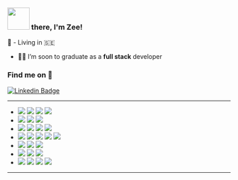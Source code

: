 ### <img src="https://media.giphy.com/media/LP0fmgr4euu5cT2yWr/giphy.gif" width="50px"> there, I'm Zee!
<!-- ### Hi there it's Zee here 👋 -->

:round_pushpin: - Living in :sweden:
- :man_student: I’m soon to graduate as a **full stack** developer


<!--
**Mo-Xiyad/Mo-Xiyad** is a ✨ _special_ ✨ repository because its `README.md` (this file) appears on your GitHub profile.

Here are some ideas to get you started:

- 🔭 I’m currently working on ...
- 🌱 I’m currently learning ...
- 👯 I’m looking to collaborate on ...
- 🤔 I’m looking for help with ...
- 💬 Ask me about ...
- 📫 How to reach me: ...
- 😄 Pronouns: ...
- ⚡ Fun fact: ...
-->

### Find me on :crystal_ball:

[![Linkedin Badge](https://img.shields.io/badge/-LinkedIn-blue?style=flat-square&logo=Linkedin&logoColor=white&link=https://www.linkedin.com/in/harshkumarkhatri/)](https://www.linkedin.com/in/zee-xiyad/) 

<!-- <hr/>
<div>
<span align="center" >
  <img src="https://github-readme-stats.vercel.app/api?username=mo-xiyad&show_icons=true&theme=tokyonight" alt="Zee's GitHub stats"/>
</span>
<span>
<img src="https://github-readme-stats.vercel.app/api/top-langs/?username=mo-xiyad&langs_count=5&theme=tokyonight" align="right"/>
 </span>
  </div>
<hr/> -->
---
- <image src="https://img.shields.io/badge/HTML5-E34F26?style=for-the-badge&logo=html5&logoColor=white" />
  <image src="https://img.shields.io/badge/CSS3-1572B6?style=for-the-badge&logo=css3&logoColor=white" />
  <image src="https://img.shields.io/badge/JavaScript-C8C800?style=for-the-badge&logo=javascript&logoColor=white" />
  <image src="https://img.shields.io/badge/Python-3776AB?style=for-the-badge&logo=python&logoColor=white" />
- <image src="https://img.shields.io/badge/React-20232A?style=for-the-badge&logo=react&logoColor=61DAFB" />
  <image src="https://img.shields.io/badge/Django-092E20?style=for-the-badge&logo=django&logoColor=white" />
  <image src="https://img.shields.io/badge/Node.js-43853D?style=for-the-badge&logo=node.js&logoColor=white" />
- <image src="https://img.shields.io/badge/Bootstrap-563D7C?style=for-the-badge&logo=bootstrap&logoColor=white" />
  <image src="https://img.shields.io/badge/React_Router-CA4245?style=for-the-badge&logo=react-router&logoColor=white" />
  <image src="https://img.shields.io/badge/Sequelize-52B0E7?style=for-the-badge&logo=sequelize&logoColor=white" />
  <image src="https://img.shields.io/badge/Redux-764ABC?style=for-the-badge&logo=redux&logoColor=white" />
- <image src="https://img.shields.io/badge/Socket.io-010101?style=for-the-badge&logo=socket.io&logoColor=white" />
  <image src="https://img.shields.io/badge/JSON_Web_Tokens-000000?style=for-the-badge&logo=json-web-tokens&logoColor=white" />
  <image src="https://img.shields.io/badge/Google_OAuth-4285F4?style=for-the-badge&logo=google&logoColor=white" />
  <image src="https://img.shields.io/badge/Passport-34E27A?style=for-the-badge&logo=passport&logoColor=white" />
  <image src="https://img.shields.io/badge/Jest-C21325?style=for-the-badge&logo=jest&logoColor=white" />
- <image src="https://img.shields.io/badge/C%23-239120?style=for-the-badge&logo=c-sharp&logoColor=white" />
  <image src="https://img.shields.io/badge/.NET-5C2D91?style=for-the-badge&logo=.net&logoColor=white" />
  <image src="https://img.shields.io/badge/Unity-100000?style=for-the-badge&logo=unity&logoColor=white" />
- <image src="https://img.shields.io/badge/git-F05032?style=for-the-badge&logo=git&logoColor=white" />
  <image src="https://img.shields.io/badge/Heroku-430098?style=for-the-badge&logo=heroku&logoColor=white" />
  <image src="https://img.shields.io/badge/Vercel-000000?style=for-the-badge&logo=vercel&logoColor=white" />
- <image src="https://img.shields.io/badge/nginx-009639?style=for-the-badge&logo=nginx&logoColor=white" />
  <image src="https://img.shields.io/badge/Ubuntu_Server-E95420?style=for-the-badge&logo=ubuntu&logoColor=white" />
  <image src="https://img.shields.io/badge/npm-CB3837?style=for-the-badge&logo=npm&logoColor=white" />
  <image src="https://img.shields.io/badge/Cloudflare-F38020?style=for-the-badge&logo=cloudflare&logoColor=white" />
---
